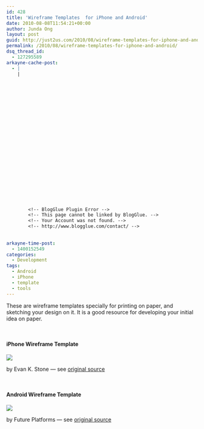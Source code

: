 ```yaml
---
id: 428
title: 'Wireframe Templates  for iPhone and Android'
date: 2010-08-08T11:54:21+00:00
author: Junda Ong
layout: post
guid: http://just2us.com/2010/08/wireframe-templates-for-iphone-and-android/
permalink: /2010/08/wireframe-templates-for-iphone-and-android/
dsq_thread_id:
  - 127295589
arkayne-cache-post:
  - |
    |
        
        
        
        
        
        
        
        
        
        
        
        
        
        
        
        
        
        
        
        
        
        
        
        <!-- BlogGlue Plugin Error -->
        <!-- This page cannot be linked by BlogGlue. -->
        <!-- Your Account was not found. -->
        <!-- http://www.blogglue.com/contact/ -->
        
        
arkayne-time-post:
  - 1400152549
categories:
  - Development
tags:
  - Android
  - iPhone
  - template
  - tools
---
```

These are wireframe templates specially for printing on paper, and sketching your design on it. It is a good resource for developing your initial idea on paper.

&#160;

#### iPhone Wireframe Template

 ![](http://www.geekchix.org/blog/wp-content/uploads/2010/01/interactivelogic-500x260.png)

by Evan K. Stone — see <a href="http://interactivelogic.net/wp/2009/09/iphone-wireframe-templates/" onclick="__gaTracker('send', 'event', 'outbound-article', 'http://interactivelogic.net/wp/2009/09/iphone-wireframe-templates/', 'original source');">original source</a>

&#160;

#### Android Wireframe Template

 ![](http://www.maxkiesler.com/wp-content/uploads/2010/03/futureplatforms-android-wireframes1.jpg)

by Future Platforms — see <a href="http://www.tomhume.org/2010/01/android-wireframe-templates.html" onclick="__gaTracker('send', 'event', 'outbound-article', 'http://www.tomhume.org/2010/01/android-wireframe-templates.html', 'original source');">original source</a>

<div style="font-size:0px;height:0px;line-height:0px;margin:0;padding:0;clear:both">
</div>